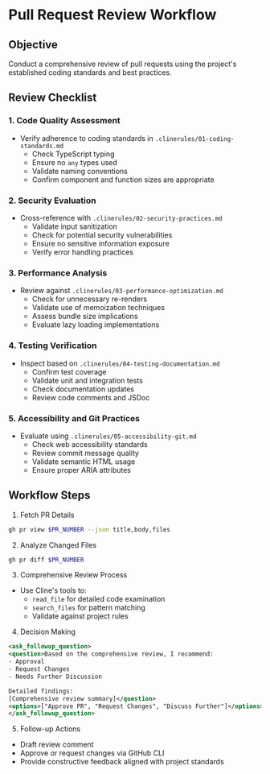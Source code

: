 # Pull Request Review Workflow

## Objective
Conduct a comprehensive review of pull requests using the project's established coding standards and best practices.

## Review Checklist

### 1. Code Quality Assessment
- Verify adherence to coding standards in `.clinerules/01-coding-standards.md`
  * Check TypeScript typing
  * Ensure no `any` types used
  * Validate naming conventions
  * Confirm component and function sizes are appropriate

### 2. Security Evaluation
- Cross-reference with `.clinerules/02-security-practices.md`
  * Validate input sanitization
  * Check for potential security vulnerabilities
  * Ensure no sensitive information exposure
  * Verify error handling practices

### 3. Performance Analysis
- Review against `.clinerules/03-performance-optimization.md`
  * Check for unnecessary re-renders
  * Validate use of memoization techniques
  * Assess bundle size implications
  * Evaluate lazy loading implementations

### 4. Testing Verification
- Inspect based on `.clinerules/04-testing-documentation.md`
  * Confirm test coverage
  * Validate unit and integration tests
  * Check documentation updates
  * Review code comments and JSDoc

### 5. Accessibility and Git Practices
- Evaluate using `.clinerules/05-accessibility-git.md`
  * Check web accessibility standards
  * Review commit message quality
  * Validate semantic HTML usage
  * Ensure proper ARIA attributes

## Workflow Steps

1. Fetch PR Details
```bash
gh pr view $PR_NUMBER --json title,body,files
```

2. Analyze Changed Files
```bash
gh pr diff $PR_NUMBER
```

3. Comprehensive Review Process
- Use Cline's tools to:
  * `read_file` for detailed code examination
  * `search_files` for pattern matching
  * Validate against project rules

4. Decision Making
```xml
<ask_followup_question>
<question>Based on the comprehensive review, I recommend:
- Approval
- Request Changes
- Needs Further Discussion

Detailed findings:
[Comprehensive review summary]</question>
<options>["Approve PR", "Request Changes", "Discuss Further"]</options>
</ask_followup_question>
```

5. Follow-up Actions
- Draft review comment
- Approve or request changes via GitHub CLI
- Provide constructive feedback aligned with project standards
